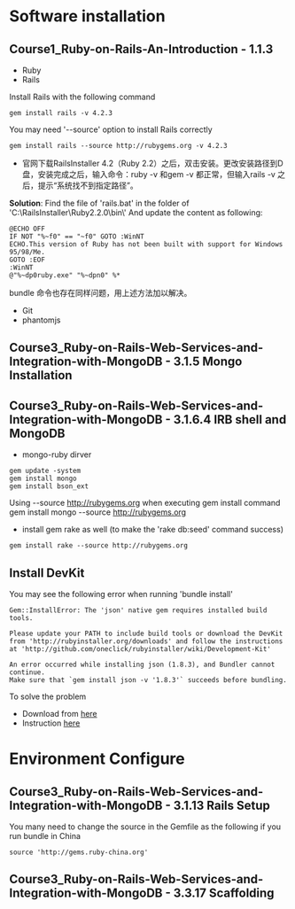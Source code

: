 # Software installation

## Course1_Ruby-on-Rails-An-Introduction - 1.1.3

* Ruby
* Rails

Install Rails with the following command
```
gem install rails -v 4.2.3
```

You may need '--source' option to install Rails correctly

```
gem install rails --source http://rubygems.org -v 4.2.3
```

* 官网下载RailsInstaller 4.2（Ruby 2.2）之后，双击安装。更改安装路径到D盘，安装完成之后，输入命令：ruby -v 和gem -v 都正常，但输入rails -v 之后，提示“系统找不到指定路径”。

**Solution**:
Find the file of 'rails.bat' in the folder of  'C:\\RailsInstaller\\Ruby2.2.0\\bin\\'
And update the content as following:

```
@ECHO OFF
IF NOT "%~f0" == "~f0" GOTO :WinNT
ECHO.This version of Ruby has not been built with support for Windows 95/98/Me.
GOTO :EOF
:WinNT
@"%~dp0ruby.exe" "%~dpn0" %*
```

bundle 命令也存在同样问题，用上述方法加以解决。

* Git
* phantomjs

## Course3_Ruby-on-Rails-Web-Services-and-Integration-with-MongoDB - 3.1.5 Mongo Installation
## Course3_Ruby-on-Rails-Web-Services-and-Integration-with-MongoDB - 3.1.6.4 IRB shell and MongoDB

* mongo-ruby dirver

```
gem update -system
gem install mongo
gem install bson_ext
```

Using  --source http://rubygems.org when executing gem install command
gem install mongo --source http://rubygems.org

* install gem rake as well (to make the 'rake db:seed' command success)

```
gem install rake --source http://rubygems.org
```

## Install DevKit

You may see the following error when running 'bundle install'

```
Gem::InstallError: The 'json' native gem requires installed build tools.

Please update your PATH to include build tools or download the DevKit
from 'http://rubyinstaller.org/downloads' and follow the instructions
at 'http://github.com/oneclick/rubyinstaller/wiki/Development-Kit'

An error occurred while installing json (1.8.3), and Bundler cannot continue.
Make sure that `gem install json -v '1.8.3'` succeeds before bundling.
```

To solve the problem

* Download from [here](http://rubyinstaller.org/downloads)
* Instruction [here](https://github.com/oneclick/rubyinstaller/wiki/Development-Kit)

##

# Environment Configure

## Course3_Ruby-on-Rails-Web-Services-and-Integration-with-MongoDB - 3.1.13 Rails Setup

You many need to change the source in the Gemfile as the following if you run bundle in China

```
source 'http://gems.ruby-china.org'
```

## Course3_Ruby-on-Rails-Web-Services-and-Integration-with-MongoDB - 3.3.17 Scaffolding
